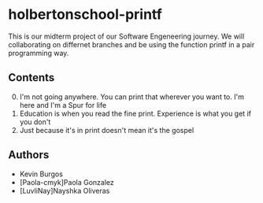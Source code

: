 # holbertonschool-printf
This is our midterm project of our Software Engeneering journey. We will collaborating on differnet branches and be using the function printf in a pair programming way.

## Contents

0. I'm not going anywhere. You can print that wherever you want to. I'm here and I'm a Spur for life
1. Education is when you read the fine print. Experience is what you get if you don't
2. Just because it's in print doesn't mean it's the gospel

## Authors

- Kevin Burgos
- [Paola-cmyk]Paola Gonzalez
- [LuvliNay]Nayshka Oliveras
